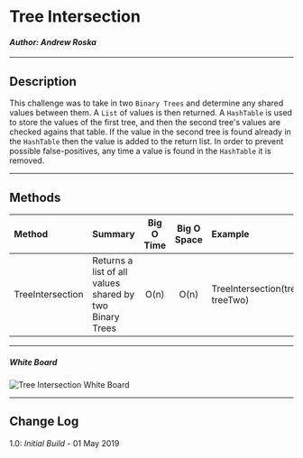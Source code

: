 # Tree Intersection
#### *Author: Andrew Roska*

------------------------------

## Description
This challenge was to take in two `Binary Trees` and determine any shared values between them.  A `List` of values is then returned.  A `HashTable` is used to store the values of the first tree, and then the second tree's values are checked agains that table.  If the value in the second tree is found already in the `HashTable` then the value is added to the return list.  In order to prevent possible false-positives, any time a value is found in the `HashTable` it is removed.

------------------------------

## Methods

| Method | Summary | Big O Time | Big O Space | Example | 
| :----------- | :----------- | :-------------: | :-------------: | :----------- |
| TreeIntersection | Returns a list of all values shared by two Binary Trees | O(n) | O(n) | TreeIntersection(treeOne, treeTwo) |


------------------------------
##### White Board
![Tree Intersection White Board](https://via.placeholder.com/750x500)

------------------------------

## Change Log
1.0: *Initial Build* - 01 May 2019
